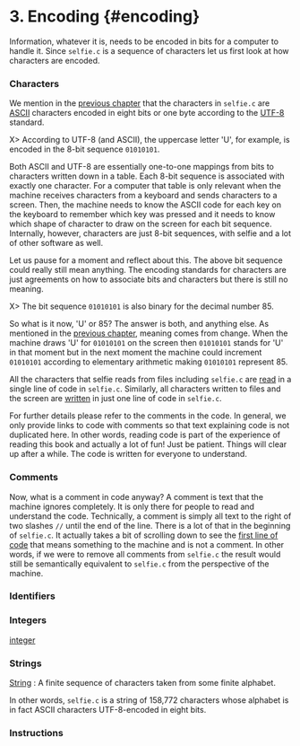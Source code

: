 # 3. Encoding {#encoding}

Information, whatever it is, needs to be encoded in bits for a computer to handle it. Since `selfie.c` is a sequence of characters let us first look at how characters are encoded.

### Characters

We mention in the [previous chapter](#semantics) that the characters in `selfie.c` are [ASCII](https://en.wikipedia.org/wiki/ASCII "ASCII") characters encoded in eight bits or one byte according to the [UTF-8](https://en.wikipedia.org/wiki/UTF-8 "UTF-8") standard.

X> According to UTF-8 (and ASCII), the uppercase letter 'U', for example, is encoded in the 8-bit sequence `01010101`.

Both ASCII and UTF-8 are essentially one-to-one mappings from bits to characters written down in a table. Each 8-bit sequence is associated with exactly one character. For a computer that table is only relevant when the machine receives characters from a keyboard and sends characters to a screen. Then, the machine needs to know the ASCII code for each key on the keyboard to remember which key was pressed and it needs to know which shape of character to draw on the screen for each bit sequence. Internally, however, characters are just 8-bit sequences, with selfie and a lot of other software as well.

Let us pause for a moment and reflect about this. The above bit sequence could really still mean anything. The encoding standards for characters are just agreements on how to associate bits and characters but there is still no meaning.

X> The bit sequence `01010101` is also binary for the decimal number 85.

So what is it now, 'U' or 85? The answer is both, and anything else. As mentioned in the [previous chapter](#semantics), meaning comes from change. When the machine draws 'U' for `01010101` on the screen then `01010101` stands for 'U' in that moment but in the next moment the machine could increment `01010101` according to elementary arithmetic making `01010101` represent 85.

All the characters that selfie reads from files including `selfie.c` are [read](http://github.com/cksystemsteaching/selfie/blob/58503341fdff87ef993b469bc6353d75dd8ee9fd/selfie.c#L1595) in a single line of code in `selfie.c`. Similarly, all characters written to files and the screen are [written](http://github.com/cksystemsteaching/selfie/blob/58503341fdff87ef993b469bc6353d75dd8ee9fd/selfie.c#L1469) in just one line of code in `selfie.c`.

For further details please refer to the comments in the code. In general, we only provide links to code with comments so that text explaining code is not duplicated here. In other words, reading code is part of the experience of reading this book and actually a lot of fun! Just be patient. Things will clear up after a while. The code is written for everyone to understand.

### Comments

Now, what is a comment in code anyway? A comment is text that the machine ignores completely. It is only there for people to read and understand the code. Technically, a comment is simply all text to the right of two slashes `//` until the end of the line. There is a lot of that in the beginning of `selfie.c`. It actually takes a bit of scrolling down to see the [first line of code](http://github.com/cksystemsteaching/selfie/blob/d93e9661904c1eb109ef2a488fa623bc75967795/selfie.c#L76) that means something to the machine and is not a comment. In other words, if we were to remove all comments from `selfie.c` the result would still be semantically equivalent to `selfie.c` from the perspective of the machine.

### Identifiers

### Integers

[integer](http://github.com/cksystemsteaching/selfie/blob/fa735a8561db58718cb58015bba8220a058c1c28/selfie.c#L1726-L1767 "integer")

### Strings

[String](https://en.wikipedia.org/wiki/String_(computer_science) "String")
: A finite sequence of characters taken from some finite alphabet.

In other words, `selfie.c` is a string of 158,772 characters whose alphabet is in fact ASCII characters UTF-8-encoded in eight bits.

### Instructions